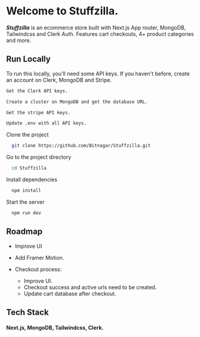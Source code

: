 # Welcome to Stuffzilla.

**_Stuffzilla_** is an ecommerce store built with Next.js App router, MongoDB, Tailwindcss and Clerk Auth. Features cart checkouts, 4+ product categories and more.

## Run Locally

To run this locally, you'll need some API keys. If you haven't before, create an account on Clerk, MongoDB and Stripe.

```bash
Get the Clerk API keys.

Create a cluster on MongoDB and get the database URL.

Get the stripe API keys.

Update .env with all API keys.
```

Clone the project

```bash
  git clone https://github.com/Bitnagar/Stuffzilla.git
```

Go to the project directory

```bash
  cd Stuffzilla
```

Install dependencies

```bash
  npm install
```

Start the server

```bash
  npm run dev
```

## Roadmap

- Improve UI

- Add Framer Motion.

- Checkout process:
  - Improve UI.
  - Checkout success and active urls need to be created.
  - Update cart database after checkout.

## Tech Stack

#### Next.js, MongoDB, Tailwindcss, Clerk.
